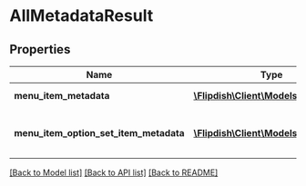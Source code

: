 # AllMetadataResult

## Properties
Name | Type | Description | Notes
------------ | ------------- | ------------- | -------------
**menu_item_metadata** | [**\Flipdish\\Client\Models\Metadata[]**](Metadata.md) | Menu item metadata | [optional] 
**menu_item_option_set_item_metadata** | [**\Flipdish\\Client\Models\Metadata[]**](Metadata.md) | Menu item optionset item metadata | [optional] 

[[Back to Model list]](../README.md#documentation-for-models) [[Back to API list]](../README.md#documentation-for-api-endpoints) [[Back to README]](../README.md)


